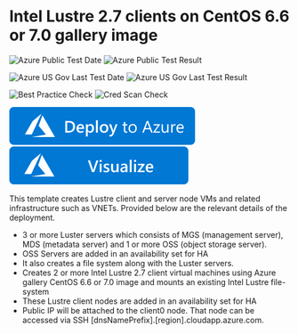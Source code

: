 # Intel Lustre 2.7 clients on CentOS 6.6 or 7.0 gallery image

![Azure Public Test Date](https://azurequickstartsservice.blob.core.windows.net/badges/intel-lustre-clients-on-centos/PublicLastTestDate.svg)
![Azure Public Test Result](https://azurequickstartsservice.blob.core.windows.net/badges/intel-lustre-clients-on-centos/PublicDeployment.svg)

![Azure US Gov Last Test Date](https://azurequickstartsservice.blob.core.windows.net/badges/intel-lustre-clients-on-centos/FairfaxLastTestDate.svg)
![Azure US Gov Last Test Result](https://azurequickstartsservice.blob.core.windows.net/badges/intel-lustre-clients-on-centos/FairfaxDeployment.svg)

![Best Practice Check](https://azurequickstartsservice.blob.core.windows.net/badges/intel-lustre-clients-on-centos/BestPracticeResult.svg)
![Cred Scan Check](https://azurequickstartsservice.blob.core.windows.net/badges/intel-lustre-clients-on-centos/CredScanResult.svg)

[![Deploy To Azure](https://raw.githubusercontent.com/Azure/azure-quickstart-templates/master/1-CONTRIBUTION-GUIDE/images/deploytoazure.svg?sanitize=true)]("https://portal.azure.com/#create/Microsoft.Template/uri/https%3A%2F%2Fraw.githubusercontent.com%2FAzure%2Fazure-quickstart-templates%2Fmaster%2Fintel-lustre-clients-on-centos%2Fazuredeploy.json")  [![Visualize](https://raw.githubusercontent.com/Azure/azure-quickstart-templates/master/1-CONTRIBUTION-GUIDE/images/visualizebutton.svg?sanitize=true)]("http://armviz.io/#/?load=https%3A%2F%2Fraw.githubusercontent.com%2FAzure%2Fazure-quickstart-templates%2Fmaster%2Fintel-lustre-clients-on-centos%2Fazuredeploy.json")

This template creates Lustre client and server node VMs and related infrastructure such as VNETs. Provided below are the relevant details of the deployment.

* 3 or more Luster servers which consists of MGS (management server), MDS (metadata server) and 1 or more OSS (object storage server).
* OSS Servers are added in an availability set for HA
* It also creates a file system along with the Luster servers. 
* Creates 2 or more Intel Lustre 2.7 client virtual machines using Azure gallery CentOS 6.6 or 7.0 image and mounts an existing Intel Lustre file-system
* These Lustre client nodes are added in an availability set for HA
* Public IP will be attached to the client0 node. That node can be accessed via SSH [dnsNamePrefix].[region].cloudapp.azure.com.


